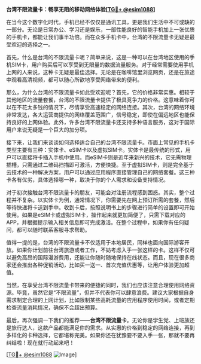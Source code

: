 **台湾不限流量卡：畅享无阻的移动网络体验[[TG💪+ @esim1088](https://t.me/s/esim1088)]**

在当今这个数字化时代，手机已经不仅仅是通讯工具，更是我们生活中不可或缺的一部分。无论是日常办公、学习还是娱乐，一部性能良好的智能手机加上一张优质的手机卡，都能让我们事半功倍。而在众多手机卡中，台湾的不限流量卡无疑是最受欢迎的选择之一。

首先，什么是台湾的不限流量卡呢？简单来说，这是一种可以在台湾地区使用的手机SIM卡，用户购买后可以享受到无限量的数据流量服务。对于经常需要使用手机上网的人来说，这种卡无疑是最佳选择。无论是在咖啡馆里浏览网页，还是在旅途中观看高清视频，都可以随心所欲地享受网络带来的便利。

那么，为什么台湾的不限流量卡如此受欢迎呢？首先，它的价格非常实惠。相较于其他地区的流量套餐，台湾的不限流量卡提供了极具竞争力的价格。这意味着你可以在不花太多钱的情况下，尽情享受高速稳定的网络连接。其次，台湾的网络环境非常发达，各大运营商提供的网络覆盖范围广，信号稳定，即使在偏远地区也能保持良好的上网体验。此外，许多台湾不限流量卡还支持多种语言服务，这对于国际用户来说无疑是一个巨大的加分项。

接下来，让我们来谈谈如何选择适合自己的台湾不限流量卡。市面上常见的手机卡类型主要有三种：实体卡、eSIM卡以及虚拟SIM卡。实体卡是最传统的形式，用户可以直接将卡插入手机中使用。而eSIM卡则是近年来新兴的技术，它无需物理插槽，只需通过二维码扫描即可激活，方便快捷。至于虚拟SIM卡，则是完全基于云技术的一种解决方案，用户可以通过应用程序直接管理自己的网络套餐。这三种卡各有优劣，具体选择哪一种，取决于你的个人需求和设备支持情况。

对于初次接触台湾不限流量卡的朋友，可能会对注册流程感到困惑。其实，整个过程并不复杂。以实体卡为例，通常情况下，你需要先在网上预订所需的套餐，然后等待快递将卡送到手中。收到卡后，按照说明书上的步骤进行简单的设置即可开始使用。如果是eSIM卡或虚拟SIM卡，操作起来就更加简便了，只需下载对应的APP，并根据提示输入相关信息即可完成激活。在整个过程中，如果你有任何疑问，都可以随时联系客服寻求帮助。

值得一提的是，台湾的不限流量卡不仅适用于本地居民，同样也面向国际游客开放。如果你计划前往台湾旅游或者工作，不妨考虑入手一张这样的卡。这样不仅可以避免高昂的国际漫游费用，还能让你随时随地保持在线状态。而且，现在很多商家还会推出各种促销活动，比如买一送一、首次充值优惠等，让用户体验更加超值。

当然，在享受台湾不限流量卡带来的便捷的同时，我们也应该注意合理使用网络资源。毕竟，虽然它是“不限流量”，但并不代表你可以肆意浪费。建议大家根据自身需求制定合理的上网计划，比如限制某些高耗流量的应用程序使用时间，或者定期检查流量消耗情况，确保不会超出预算。

最后，再次强调一下我们的推荐——**台湾不限流量卡**。无论你是学生党、上班族还是旅行达人，这款产品都能满足你的需求。从实惠的价格到稳定的网络连接，再到多样化的卡种选择，它都堪称完美。如果你还在犹豫要不要入手一张，那就不要再纠结啦！现在就行动起来吧！

[[TG💪+ @esim1088](https://t.me/s/esim1088) ![Image](https://i.postimg.cc/4NQfJmqS/Snipaste-2025-05-13-00-14-12.png)]